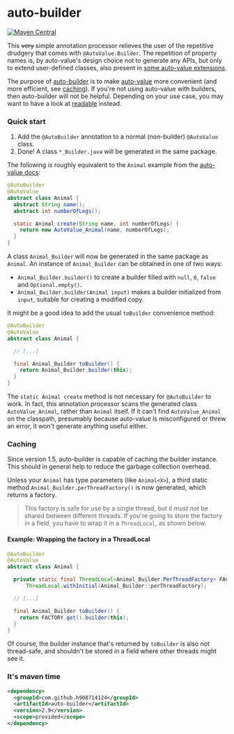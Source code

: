 # auto-builder

[![Maven Central](https://maven-badges.herokuapp.com/maven-central/com.github.h908714124/auto-builder/badge.svg)](https://maven-badges.herokuapp.com/maven-central/com.github.h908714124/auto-builder)

This ~~very~~ simple annotation processor relieves the 
user of the repetitive drudgery that comes with `@AutoValue.Builder`.
The repetition of property names is, by auto-value's design choice 
not to generate any APIs, but only to extend user-defined classes, also present in
[some auto-value extensions](https://github.com/gabrielittner/auto-value-with).

The purpose of [auto-builder](https://github.com/h908714124/auto-builder) is to make 
[auto-value](https://github.com/google/auto/tree/master/value)
more convenient (and more efficient, see <a href="#caching">caching</a>).
If you're not using auto-value with builders, then auto-builder will not be helpful.
Depending on your use case, you may want to have a look at
[readable](https://github.com/h908714124/readable) instead.

### Quick start

1. Add the `@AutoBuilder` annotation to a normal (non-builder) `@AutoValue` class. 
1. Done! A class `*_Builder.java` will be generated in the same package.

The following is roughly equivalent to the `Animal` example from the
[auto-value docs](https://github.com/google/auto/blob/master/value/userguide/builders.md):

````java
@AutoBuilder
@AutoValue
abstract class Animal {
  abstract String name();
  abstract int numberOfLegs();

  static Animal create(String name, int numberOfLegs) {
    return new AutoValue_Animal(name, numberOfLegs);
  }
}
````

A class `Animal_Builder` will now be generated in the same package as `Animal`.
An instance of `Animal_Builder` can be obtained in one of two ways:

* `Animal_Builder.builder()` to create a builder filled with `null`, `0`, `false` and `Optional.empty()`.
* `Animal_Builder.builder(Animal input)` makes a builder initialized from `input`, suitable for creating a modified copy.

It might be a good idea to add the usual `toBuilder` convenience method:

````java
@AutoBuilder
@AutoValue
abstract class Animal {

  // [...]

  final Animal_Builder toBuilder() {
    return Animal_Builder.builder(this);
  }
}
````

The `static Animal create` method is not necessary for  `@AutoBuilder` to work.
In fact, this annotation processor scans the generated class `AutoValue_Animal`, rather than `Animal` itself.
If it can't find `AutoValue_Animal` on the classpath,
presumably because auto-value is misconfigured or threw an error, it won't generate anything useful either.

### Caching

Since version 1.5, auto-builder is capable of caching the builder instance.
This should in general help to reduce the garbage collection overhead.

Unless your `Animal` has type parameters (like `Animal<X>`),
a third static method `Animal_Builder.perThreadFactory()` is now generated, which returns a factory.

> This factory is safe for use by a single thread, but it <em>must not</em> be shared between different threads.
> If you're going to store the factory in a field,
> you have to wrap it in a `ThreadLocal`, as shown below.

#### Example: Wrapping the factory in a ThreadLocal

````java
@AutoBuilder
@AutoValue
abstract class Animal {

  private static final ThreadLocal<Animal_Builder.PerThreadFactory> FACTORY =
      ThreadLocal.withInitial(Animal_Builder::perThreadFactory);

  // [...]

  final Animal_Builder toBuilder() {
    return FACTORY.get().builder(this);
  }
}
````

Of course, the builder instance that's returned by `toBuilder` is also not thread-safe,
and shouldn't be stored in a field where other threads might see it.

### It's maven time

````xml
<dependency>
  <groupId>com.github.h908714124</groupId>
  <artifactId>auto-builder</artifactId>
  <version>2.9</version>
  <scope>provided</scope>
</dependency>
````
